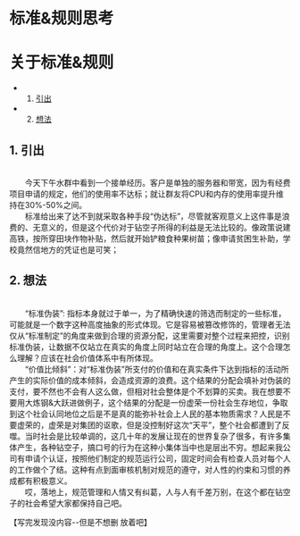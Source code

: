 <h1>标准&规则思考</h1> 

# 关于标准&规则

* 1. [引出](#first)
* 2. [想法](#second)


## 1. <a name='first'></a> 引出
<br>&emsp;&emsp;今天下午水群中看到一个接单经历。客户是单独的服务器和带宽，因为有经费项目申请的规定，他们的使用率不达标；就让群友将CPU和内存的使用率提升维持在30%-50%之间。
<br>&emsp;&emsp;标准给出来了达不到就采取各种手段“伪达标”，尽管就客观意义上这件事是浪费的、无意义的，但是这个代价对于钻空子所得的利益是无法比较的。像政策说建高铁，按所穿田块作物补贴，然后就开始铲粮食种果树苗；像申请贫困生补助，学校竟然信地方的凭证也是可笑；

## 2. <a name='second'></a> 想法
<br>&emsp;&emsp;“标准伪装”: 指标本身就过于单一，为了精确快速的筛选而制定的一些标准，可能就是一个数字这种高度抽象的形式体现。它是容易被篡改修饰的，管理者无法仅从“标准制定”的角度来做到合理的资源分配，这里需要对整个过程来把控，识别标准伪装，让数据不仅站立在真实的角度上同时站立在合理的角度上。这个合理怎么理解？应该在社会价值体系中有所体现。
<br>&emsp;&emsp;“价值比倾斜”：对“标准伪装”所支付的价值和在真实条件下达到指标的活动所产生的实际价值的成本倾斜，会造成资源的浪费。这个结果的分配会填补对伪装的支付，要不然也不会有人这么做，但相对社会整体是个不划算的买卖。我在想要不要用大炼钢&大跃进做例子，这个结果的分配是一份虚荣一份社会生存地位，争取到这个社会认同地位之后是不是真的能弥补社会上人民的基本物质需求？人民是不要虚荣的，虚荣是对集团的讴歌，但是没控制好这次“天平”，整个社会都遭到了反噬。当时社会是比较单调的，这几十年的发展让现在的世界复杂了很多，有许多集体产生，各种钻空子，搞口号的行为在这种小集体当中也是层出不穷。想起来我公司有申请个认证，按照他们制定的规范运行公司，固定时间会有检查人员对每个人的工作做个了结。这种有点到面审核机制对规范的遵守，对人性的约束和习惯的养成都有积极意义。
<br>&emsp;&emsp;哎，落地上，规范管理和人情又有纠葛，人与人有千差万别，在这个都在钻空子的社会希望大家都保持自己吧。

【写完发现没内容--但是不想删 放着吧】
